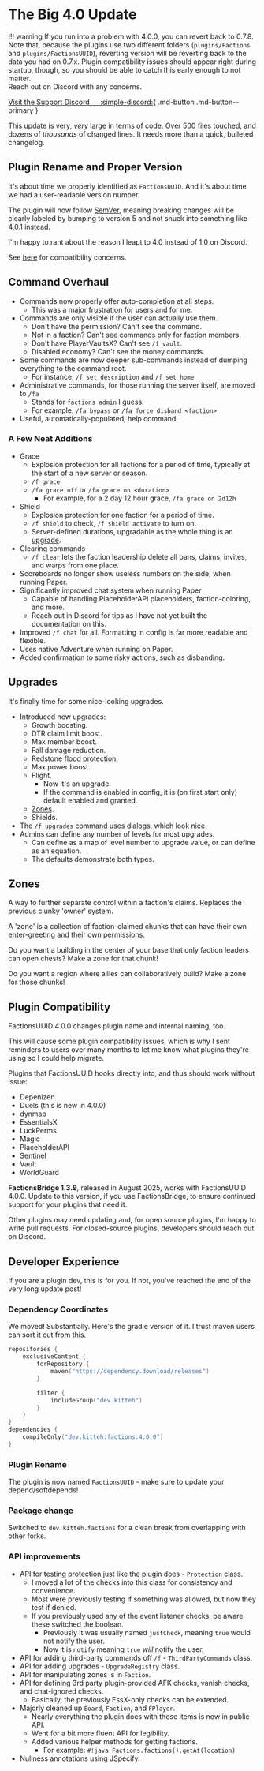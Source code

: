 # The Big 4.0 Update

!!! warning
    If you run into a problem with 4.0.0, you can revert back to 0.7.8.   
    Note that, because the plugins use two different folders (`plugins/Factions` and `plugins/FactionsUUID`),
    reverting version will be reverting back to the data you had on 0.7.x. 
    Plugin compatibility issues should appear right during startup, though, so you should be able to catch
    this early enough to not matter.  
    Reach out on Discord with any concerns.

[Visit the Support Discord   :simple-discord:](https://discord.gg/PHpuzZS){ .md-button .md-button--primary }

This update is very, *very* large in terms of code. Over 500 files touched, and dozens of _thousands_ of changed lines.
It needs more than a quick, bulleted changelog.


## Plugin Rename and Proper Version

It's about time we properly identified as `FactionsUUID`. And it's about time we had a user-readable version number.

The plugin will now follow [SemVer](https://semver.org/), meaning breaking changes will be clearly labeled by
bumping to version 5 and not snuck into something like 4.0.1 instead.

I'm happy to rant about the reason I leapt to 4.0 instead of 1.0 on Discord.

See [here](#plugin-compatibility) for compatibility concerns.

## Command Overhaul

* Commands now properly offer auto-completion at all steps. 
     * This was a major frustration for users and for me.
* Commands are only visible if the user can actually use them.
    * Don't have the permission? Can't see the command.
    * Not in a faction? Can't see commands only for faction members.
    * Don't have PlayerVaultsX? Can't see `/f vault`.
    * Disabled economy? Can't see the money commands.
* Some commands are now deeper sub-commands instead of dumping everything to the command root.
    * For instance, `/f set description` and `/f set home`
* Administrative commands, for those running the server itself, are moved to `/fa`
    * Stands for `factions admin` I guess.
    * For example, `/fa bypass` or `/fa force disband <faction>`
* Useful, automatically-populated, help command.

### A Few Neat Additions

* Grace
    * Explosion protection for all factions for a period of time, typically at the start of a new server or season.
    * `/f grace`
    * `/fa grace off` or `/fa grace on <duration>`
        * For example, for a 2 day 12 hour grace, `/fa grace on 2d12h`
* Shield
    * Explosion protection for one faction for a period of time.
    * `/f shield` to check, `/f shield activate` to turn on.
    * Server-defined durations, upgradable as the whole thing is an [upgrade](#upgrades).
* Clearing commands
    * `/f clear` lets the faction leadership delete all bans, claims, invites, and warps from one place.
* Scoreboards no longer show useless numbers on the side, when running Paper.
* Significantly improved chat system when running Paper
    * Capable of handling PlaceholderAPI placeholders, faction-coloring, and more.
    * Reach out in Discord for tips as I have not yet built the documentation on this.
* Improved `/f chat` for all. Formatting in config is far more readable and flexible.
* Uses native Adventure when running on Paper.
* Added confirmation to some risky actions, such as disbanding.

## Upgrades

It's finally time for some nice-looking upgrades.

* Introduced new upgrades:
    * Growth boosting.
    * DTR claim limit boost.
    * Max member boost.
    * Fall damage reduction.
    * Redstone flood protection.
    * Max power boost.
    * Flight. 
        * Now it's an upgrade. 
        * If the command is enabled in config, it is (on first start only) default enabled and granted.
    * [Zones](#zones).
    * Shields.
* The `/f upgrades` command uses dialogs, which look nice.
* Admins can define any number of levels for most upgrades.
    * Can define as a map of level number to upgrade value, or can define as an equation.
    * The defaults demonstrate both types.


## Zones

A way to further separate control within a faction's claims. Replaces the previous clunky 'owner' system.

A 'zone' is a collection of faction-claimed chunks that can have their own enter-greeting and their own
permissions. 

Do you want a building in the center of your base that only faction leaders can open chests? Make a zone for that chunk!

Do you want a region where allies can collaboratively build? Make a zone for those chunks!

## Plugin Compatibility

FactionsUUID 4.0.0 changes plugin name and internal naming, too.

This will cause some plugin compatibility issues, which is why I sent reminders to users over many months to let me know
what plugins they're using so I could help migrate.

Plugins that FactionsUUID hooks directly into, and thus should work without issue:  

* Depenizen
* Duels (this is new in 4.0.0)
* dynmap
* EssentialsX
* LuckPerms
* Magic
* PlaceholderAPI
* Sentinel
* Vault
* WorldGuard

**FactionsBridge 1.3.9**, released in August 2025, works with FactionsUUID 4.0.0. Update to this version, if you use
FactionsBridge, to ensure continued support for your plugins that need it.

Other plugins may need updating and, for open source plugins, I'm happy to write pull requests. For closed-source
plugins, developers should reach out on Discord.


## Developer Experience

If you are a plugin dev, this is for you. If not, you've reached the end of the very long update post!

### Dependency Coordinates

We moved! Substantially. Here's the gradle version of it. I trust maven users can sort it out from this.
```kotlin
repositories {
    exclusiveContent {
        forRepository {
            maven("https://dependency.download/releases")
        }

        filter {
            includeGroup("dev.kitteh")
        }
    }
}
dependencies {
    compileOnly("dev.kitteh:factions:4.0.0")
}
```

### Plugin Rename

The plugin is now named `FactionsUUID` - make sure to update your depend/softdepends!

### Package change

Switched to `dev.kitteh.factions` for a clean break from overlapping with other forks.

### API improvements

* API for testing protection just like the plugin does - `Protection` class.
    * I moved a lot of the checks into this class for consistency and convenience.
    * Most were previously testing if something was allowed, but now they test if denied.
    * If you previously used any of the event listener checks, be aware these switched the boolean.
        * Previously it was usually named `justCheck`, meaning `true` would not notify the user.
        * Now it is `notify` meaning `true` *will* notify the user.
* API for adding third-party commands off `/f` - `ThirdPartyCommands` class.
* API for adding upgrades - `UpgradeRegistry` class.
* API for manipulating zones is in `Faction`.
* API for defining 3rd party plugin-provided AFK checks, vanish checks, and chat-ignored checks.
    * Basically, the previously EssX-only checks can be extended. 
* Majorly cleaned up `Board`, `Faction`, and `FPlayer`.
    * Nearly everything the plugin does with those items is now in public API.
    * Went for a bit more fluent API for legibility.
    * Added various helper methods for getting factions.
        * For example: `#!java Factions.factions().getAt(location)`
* Nullness annotations using JSpecify.
